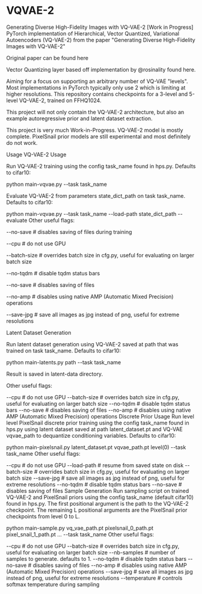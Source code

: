 # VQVAE-2
Generating Diverse High-Fidelity Images with VQ-VAE-2 [Work in Progress]
PyTorch implementation of Hierarchical, Vector Quantized, Variational Autoencoders (VQ-VAE-2) from the paper "Generating Diverse High-Fidelity Images with VQ-VAE-2"

Original paper can be found here

Vector Quantizing layer based off implementation by @rosinality found here.

Aiming for a focus on supporting an arbitrary number of VQ-VAE "levels". Most implementations in PyTorch typically only use 2 which is limiting at higher resolutions. This repository contains checkpoints for a 3-level and 5-level VQ-VAE-2, trained on FFHQ1024.

This project will not only contain the VQ-VAE-2 architecture, but also an example autoregressive prior and latent dataset extraction.

This project is very much Work-in-Progress. VQ-VAE-2 model is mostly complete. PixelSnail prior models are still experimental and most definitely do not work.

Usage
VQ-VAE-2 Usage

Run VQ-VAE-2 training using the config task_name found in hps.py. Defaults to cifar10:

python main-vqvae.py --task task_name

Evaluate VQ-VAE-2 from parameters state_dict_path on task task_name. Defaults to cifar10:

python main-vqvae.py --task task_name --load-path state_dict_path --evaluate
Other useful flags:

--no-save       # disables saving of files during training

--cpu           # do not use GPU

--batch-size    # overrides batch size in cfg.py, useful for evaluating on larger batch size

--no-tqdm       # disable tqdm status bars

--no-save       # disables saving of files

--no-amp        # disables using native AMP (Automatic Mixed Precision) operations

--save-jpg      # save all images as jpg instead of png, useful for extreme resolutions

Latent Dataset Generation

Run latent dataset generation using VQ-VAE-2 saved at path that was trained on task task_name. Defaults to cifar10:

python main-latents.py path --task task_name

Result is saved in latent-data directory.

Other useful flags:

--cpu           # do not use GPU
--batch-size    # overrides batch size in cfg.py, useful for evaluating on larger batch size
--no-tqdm       # disable tqdm status bars
--no-save       # disables saving of files
--no-amp        # disables using native AMP (Automatic Mixed Precision) operations
Discrete Prior Usage
Run level level PixelSnail discrete prior training using the config task_name found in hps.py using latent dataset saved at path latent_dataset.pt and VQ-VAE vqvae_path to dequantize conditioning variables. Defaults to cifar10:

python main-pixelsnail.py latent_dataset.pt vqvae_path.pt level(0) --task task_name
Other useful flags:

--cpu           # do not use GPU
--load-path     # resume from saved state on disk
--batch-size    # overrides batch size in cfg.py, useful for evaluating on larger batch size
--save-jpg      # save all images as jpg instead of png, useful for extreme resolutions
--no-tqdm       # disable tqdm status bars
--no-save       # disables saving of files
Sample Generation
Run sampling script on trained VQ-VAE-2 and PixelSnail priors using the config task_name (default cifar10) found in hps.py. The first positional argument is the path to the VQ-VAE-2 checkpoint. The remaining L positional arguments are the PixelSnail prior checkpoints from level 0 to L.

python main-sample.py vq_vae_path.pt pixelsnail_0_path.pt pixel_snail_1_path.pt ... --task task_name
Other useful flags:

--cpu           # do not use GPU
--batch-size    # overrides batch size in cfg.py, useful for evaluating on larger batch size
--nb-samples    # number of samples to generate. defaults to 1.
--no-tqdm       # disable tqdm status bars
--no-save       # disables saving of files
--no-amp        # disables using native AMP (Automatic Mixed Precision) operations
--save-jpg      # save all images as jpg instead of png, useful for extreme resolutions
--temperature   # controls softmax temperature during sampling
